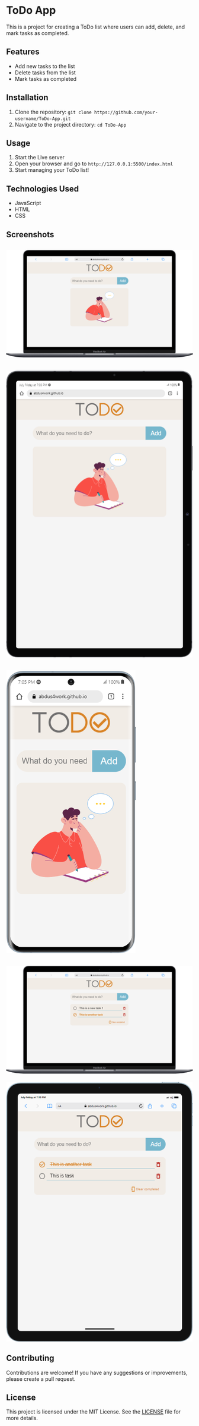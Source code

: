# ToDo App

This is a project for creating a ToDo list where users can add, delete, and mark tasks as completed.

## Features

- Add new tasks to the list
- Delete tasks from the list
- Mark tasks as completed

## Installation

1. Clone the repository: `git clone https://github.com/your-username/ToDo-App.git`
2. Navigate to the project directory: `cd ToDo-App`

## Usage

1. Start the Live server
2. Open your browser and go to `http://127.0.0.1:5500/index.html`
3. Start managing your ToDo list!

## Technologies Used

- JavaScript
- HTML
- CSS

## Screenshots
![Laptop view](screenshots/img-1.png)
--- 
![alt text](screenshots/img-2.png)
---
![alt text](screenshots/img-3.png)
---
![alt text](screenshots/img-4.png)
---
![alt text](screenshots/img-5.png)

## Contributing

Contributions are welcome! If you have any suggestions or improvements, please create a pull request.

## License

This project is licensed under the MIT License. See the [LICENSE](LICENSE) file for more details.
